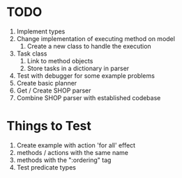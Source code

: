 # TODO
1. Implement types
2. Change implementation of executing method on model
   1. Create a new class to handle the execution
3. Task class
   1. Link to method objects
   2. Store tasks in a dictionary in parser
4. Test with debugger for some example problems
5. Create basic planner
6. Get / Create SHOP parser
7. Combine SHOP parser with established codebase


# Things to Test
1. Create example with action 'for all' effect
2. methods / actions with the same name
3. methods with the ":ordering" tag
4. Test predicate types